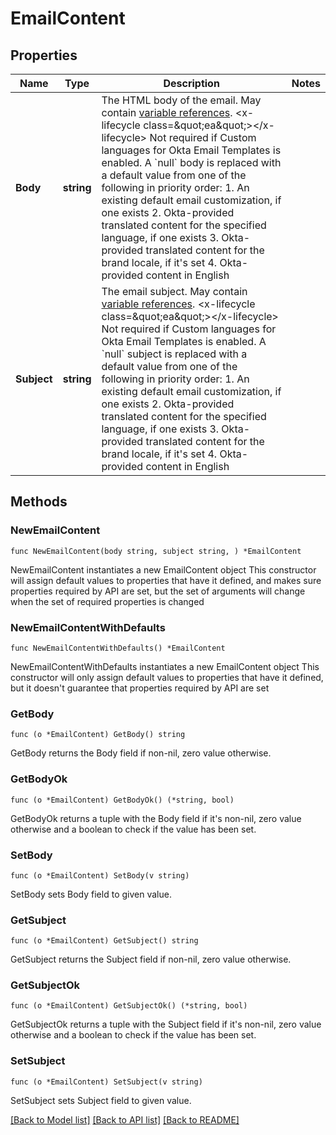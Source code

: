 # EmailContent

## Properties

Name | Type | Description | Notes
------------ | ------------- | ------------- | -------------
**Body** | **string** | The HTML body of the email. May contain [variable references](https://velocity.apache.org/engine/1.7/user-guide.html#references).  &lt;x-lifecycle class&#x3D;\&quot;ea\&quot;&gt;&lt;/x-lifecycle&gt; Not required if Custom languages for Okta Email Templates is enabled. A &#x60;null&#x60; body is replaced with a default value from one of the following in priority order:  1. An existing default email customization, if one exists 2. Okta-provided translated content for the specified language, if one exists 3. Okta-provided translated content for the brand locale, if it&#39;s set 4. Okta-provided content in English  | 
**Subject** | **string** | The email subject. May contain [variable references](https://velocity.apache.org/engine/1.7/user-guide.html#references).  &lt;x-lifecycle class&#x3D;\&quot;ea\&quot;&gt;&lt;/x-lifecycle&gt; Not required if Custom languages for Okta Email Templates is enabled. A &#x60;null&#x60; subject is replaced with a default value from one of the following in priority order:  1. An existing default email customization, if one exists 2. Okta-provided translated content for the specified language, if one exists 3. Okta-provided translated content for the brand locale, if it&#39;s set 4. Okta-provided content in English  | 

## Methods

### NewEmailContent

`func NewEmailContent(body string, subject string, ) *EmailContent`

NewEmailContent instantiates a new EmailContent object
This constructor will assign default values to properties that have it defined,
and makes sure properties required by API are set, but the set of arguments
will change when the set of required properties is changed

### NewEmailContentWithDefaults

`func NewEmailContentWithDefaults() *EmailContent`

NewEmailContentWithDefaults instantiates a new EmailContent object
This constructor will only assign default values to properties that have it defined,
but it doesn't guarantee that properties required by API are set

### GetBody

`func (o *EmailContent) GetBody() string`

GetBody returns the Body field if non-nil, zero value otherwise.

### GetBodyOk

`func (o *EmailContent) GetBodyOk() (*string, bool)`

GetBodyOk returns a tuple with the Body field if it's non-nil, zero value otherwise
and a boolean to check if the value has been set.

### SetBody

`func (o *EmailContent) SetBody(v string)`

SetBody sets Body field to given value.


### GetSubject

`func (o *EmailContent) GetSubject() string`

GetSubject returns the Subject field if non-nil, zero value otherwise.

### GetSubjectOk

`func (o *EmailContent) GetSubjectOk() (*string, bool)`

GetSubjectOk returns a tuple with the Subject field if it's non-nil, zero value otherwise
and a boolean to check if the value has been set.

### SetSubject

`func (o *EmailContent) SetSubject(v string)`

SetSubject sets Subject field to given value.



[[Back to Model list]](../README.md#documentation-for-models) [[Back to API list]](../README.md#documentation-for-api-endpoints) [[Back to README]](../README.md)


